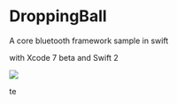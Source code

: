 # DroppingBall

A core bluetooth framework sample in swift

with Xcode 7 beta and Swift 2

![](out.gif)

te

